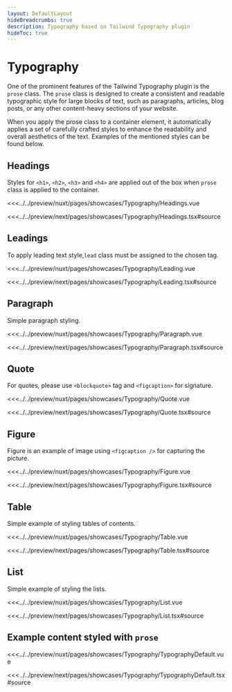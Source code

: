 ```yaml
---
layout: DefaultLayout
hideBreadcrumbs: true
description: Typography based on Tailwind Typography plugin
hideToc: true
---
```

# Typography

One of the prominent features of the Tailwind Typography plugin is the ```prose``` class. The ```prose``` class is designed to create a consistent and readable typographic style for large blocks of text, such as paragraphs, articles, blog posts, or any other content-heavy sections of your website.

When you apply the prose class to a container element, it automatically applies a set of carefully crafted styles to enhance the readability and overall aesthetics of the text. Examples of the mentioned styles can be found below.

## Headings

Styles for ```<h1>```, ```<h2>```, ```<h3>``` and ```<h4>``` are applied out of the box when ```prose``` class is applied to the container.

<Showcase showcase-name="Typography/Headings" style="min-height:400px">

<!-- vue -->
<<<../../preview/nuxt/pages/showcases/Typography/Headings.vue
<!-- end vue -->
<!-- react -->
<<<../../preview/next/pages/showcases/Typography/Headings.tsx#source
<!-- end react -->

</Showcase>

## Leadings

To apply leading text style,```lead``` class must be assigned to the chosen tag.

<Showcase showcase-name="Typography/Leading" style="min-height:200px">

<!-- vue -->
<<<../../preview/nuxt/pages/showcases/Typography/Leading.vue
<!-- end vue -->
<!-- react -->
<<<../../preview/next/pages/showcases/Typography/Leading.tsx#source
<!-- end react -->

</Showcase>

## Paragraph

Simple paragraph styling.

<Showcase showcase-name="Typography/Paragraph" style="min-height:200px">

<!-- vue -->
<<<../../preview/nuxt/pages/showcases/Typography/Paragraph.vue
<!-- end vue -->
<!-- react -->
<<<../../preview/next/pages/showcases/Typography/Paragraph.tsx#source
<!-- end react -->

</Showcase>

## Quote

For quotes, please use ```<blockquote>``` tag and ```<figcaption>``` for signature.

<Showcase showcase-name="Typography/Quote" style="min-height:200px">

<!-- vue -->
<<<../../preview/nuxt/pages/showcases/Typography/Quote.vue
<!-- end vue -->
<!-- react -->
<<<../../preview/next/pages/showcases/Typography/Quote.tsx#source
<!-- end react -->

</Showcase>

## Figure

Figure is an example of image using ```<figcaption />``` for capturing the picture.

<Showcase showcase-name="Typography/Figure" style="min-height:400px">

<!-- vue -->
<<<../../preview/nuxt/pages/showcases/Typography/Figure.vue
<!-- end vue -->
<!-- react -->
<<<../../preview/next/pages/showcases/Typography/Figure.tsx#source
<!-- end react -->

</Showcase>

## Table

Simple example of styling tables of contents.

<Showcase showcase-name="Typography/Table" style="min-height:200px">

<!-- vue -->
<<<../../preview/nuxt/pages/showcases/Typography/Table.vue
<!-- end vue -->
<!-- react -->
<<<../../preview/next/pages/showcases/Typography/Table.tsx#source
<!-- end react -->

</Showcase>

## List

Simple example of styling the lists.

<Showcase showcase-name="Typography/List" style="min-height:200px">

<!-- vue -->
<<<../../preview/nuxt/pages/showcases/Typography/List.vue
<!-- end vue -->
<!-- react -->
<<<../../preview/next/pages/showcases/Typography/List.tsx#source
<!-- end react -->

</Showcase>

## Example content styled with ```prose```

<Showcase showcase-name="Typography/TypographyDefault" style="min-height:1800px">

<!-- vue -->
<<<../../preview/nuxt/pages/showcases/Typography/TypographyDefault.vue
<!-- end vue -->
<!-- react -->
<<<../../preview/next/pages/showcases/Typography/TypographyDefault.tsx#source
<!-- end react -->

</Showcase>

